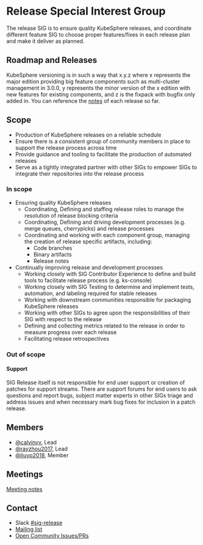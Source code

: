 # Release Special Interest Group

The release SIG is to ensure quality KubeSphere releases, and coordinate different feature SIG to choose proper features/fixes in each release plan and make it deliver as planned.

## Roadmap and Releases

KubeSphere versioning is in such a way that x.y.z where x represents the major edition providing big feature components such as multi-cluster management in 3.0.0, y represents the minor version of the x edition with new features for existing components, and z is the fixpack with bugfix only added in. You can reference the [notes](./releases) of each release so far.

## Scope

- Production of KubeSphere releases on a reliable schedule
- Ensure there is a consistent group of community members in place to support the release process across time
- Provide guidance and tooling to facilitate the production of automated releases
- Serve as a tightly integrated partner with other SIGs to empower SIGs to integrate their repositories into the release process

### In scope

- Ensuring quality KubeSphere releases
  - Coordinating, Defining and staffing release roles to manage the resolution of release blocking criteria
  - Coordinating, Defining and driving development processes (e.g. merge queues, cherrypicks) and release processes
  - Coordinating and working with each component group,  managing the creation of release specific artifacts, including:
    - Code branches
    - Binary artifacts
    - Release notes
- Continually improving release and development processes
  - Working closely with SIG Contributor Experience to define and build tools to facilitate release process (e.g. ks-console)
  - Working closely with SIG Testing to determine and implement tests, automation, and labeling required for stable releases
  - Working with downstream communities responsible for packaging KubeSphere releases
  - Working with other SIGs to agree upon the responsibilities of their SIG with respect to the release
  - Defining and collecting metrics related to the release in order to measure progress over each release
  - Facilitating release retrospectives

### Out of scope

#### Support

SIG Release itself is not responsible for end user support or creation of patches for support streams. There are support forums for end users to ask questions and report bugs, subject matter experts in other SIGs triage and address issues and when necessary mark bug fixes for inclusion in a patch release.

## Members

- [@calvinyv](https://github.com/calvinyv), Lead
- [@rayzhou2017](https://github.com/rayzhou2017), Lead
- [@liuyp2018](https://github.com/liuyp2018), Member

## Meetings

[Meeting notes](https://docs.google.com/document/d/1IzkvpZlkc_4hKTyvWWyTfLgPFTWGaowOEAfh0li9qZQ/)

## Contact

- Slack [#sig-release](https://kubesphere.slack.com/messages/sig-release)
- [Mailing list](https://groups.google.com/forum/#!forum/kubesphere)
- [Open Community Issues/PRs](https://github.com/kubesphere/community/sig%2Frelease)